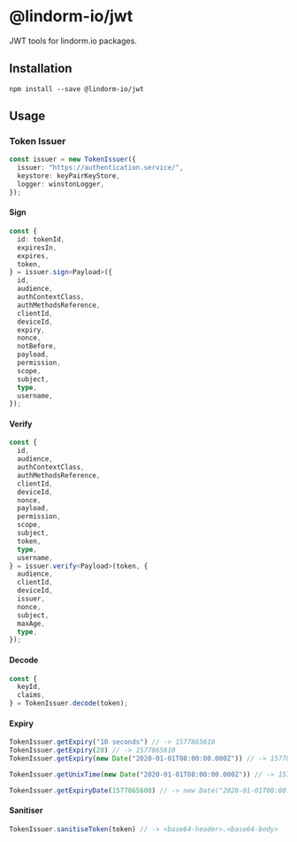 # @lindorm-io/jwt
JWT tools for lindorm.io packages.

## Installation
```shell script
npm install --save @lindorm-io/jwt
```

## Usage

### Token Issuer
```typescript
const issuer = new TokenIssuer({
  issuer: "https://authentication.service/",
  keystore: keyPairKeyStore,
  logger: winstonLogger,
});
```

#### Sign
```typescript
const {
  id: tokenId,
  expiresIn,
  expires,
  token,
} = issuer.sign<Payload>({
  id,
  audience,
  authContextClass,
  authMethodsReference,
  clientId,
  deviceId,
  expiry,
  nonce,
  notBefore,
  payload,
  permission,
  scope,
  subject,
  type,
  username,
});
```

#### Verify
```typescript
const {
  id,
  audience,
  authContextClass,
  authMethodsReference,
  clientId,
  deviceId,
  nonce,
  payload,
  permission,
  scope,
  subject,
  token,
  type,
  username,
} = issuer.verify<Payload>(token, {
  audience,
  clientId,
  deviceId,
  issuer,
  nonce,
  subject,
  maxAge,
  type,
});
```

#### Decode
```typescript
const {
  keyId,
  claims,
} = TokenIssuer.decode(token);
```

#### Expiry
```typescript
TokenIssuer.getExpiry("10 seconds") // -> 1577865610
TokenIssuer.getExpiry(20) // -> 1577865610
TokenIssuer.getExpiry(new Date("2020-01-01T08:00:00.000Z")) // -> 1577865600

TokenIssuer.getUnixTime(new Date("2020-01-01T08:00:00.000Z")) // -> 1577865600

TokenIssuer.getExpiryDate(1577865600) // -> new Date("2020-01-01T08:00:00.000Z")
```

#### Sanitiser
```typescript
TokenIssuer.sanitiseToken(token) // -> <base64-header>.<base64-body>
```
